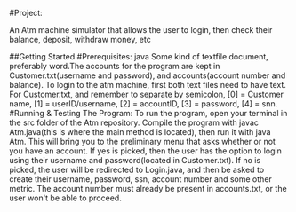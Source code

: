 
#Project:

An Atm machine simulator that allows the user to login, then check their balance, deposit, withdraw money, etc

##Getting Started
#Prerequisites:
java
Some kind of textfile document, preferably
word.The accounts for the program are kept in
Customer.txt(username and password), and
accounts(account number and balance). To login
to the atm machine, first both text files need
to have text.  For Customer.txt, and remember
to separate by semicolon, [0] = Customer name,
[1] = userID/username, [2] = accountID, [3] =
password, [4] = snn.
#Running & Testing The Program:
To run the program, open your terminal in the
src folder of the Atm repository. Compile the
program with javac Atm.java(this is where the
main method is located), then run it with java
Atm. This will bring you to the preliminary
menu that asks whether or not you have an
account. If yes is picked, then the user has
the option to login using their username and
password(located in Customer.txt). If no is
picked, the user will be redirected to
Login.java, and then be asked to create their
username, password, ssn, account number and
some other metric. The account number must
already be present in accounts.txt, or the user
won't be able to proceed.
